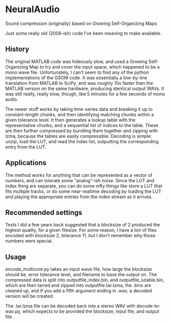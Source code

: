 # NeuralAudio
Sound compression (originally) based on Growing Self-Organizing Maps

Just some really old (2008-ish) code I've been meaning to make available.

## History
The original MATLAB code was hideously slow, and used a Growing Self-Organizing Map to try and cover the input space, which happened to be a mono wave file. Unfortunately, I can't seem to find any of the python implementations of the GSOM code. It was essentially a line-by-line translation from MATLAB to SciPy, and was roughly 10x faster than the MATLAB version on the same hardware, producing identical output WAVs. It was still really, really slow, though, like 5 minutes for a few seconds of mono audio.

The newer stuff works by taking time-series data and breaking it up to constant-length chunks, and then identifying matching chunks within a given tolerance level. It then generates a lookup table with the representative chunks, and a sequential list of indices to the table. These are then further compressed by bundling them together and zipping with lzma, because the tables are easily compressible. Decoding is simple: unzip, load the LUT, and read the index list, outputting the corresponding entry from the LUT.

## Applications
The method works for anything that can be represented as a vector of numbers, and can tolerate some "analog"-ish noise. Since the LUT and index thing are separate, you can do some nifty things like store a LUT that fits multiple tracks, or do some near-realtime decoding by loading the LUT and playing the appropriate entries from the index stream as it arrives.

## Recommended settings
Tests I did a few years back suggested that a blocksize of 2 produced the highest quality, for a given filesize. For some reason, I have a ton of files encoded with blocksize 2, tolerance 11, but I don't remember why those numbers were special.

## Usage

encode_multicore.py takes an input wave file, how large the blocksize should be, error tolerance level, and filename to base the output on. The compressed data is split into outputfile_index.bin, and outputfile_lutable.bin, which are then tarred and zipped into outputfile.tar.lzma, the .bins are cleaned up, and if you add a fifth argument ending in .wav, a decoded version will be created.

The .tar.lzma file can be decoded back into a stereo WAV with decode-to-wav.py, which expects to be provided the blocksize, input file, and output file.
